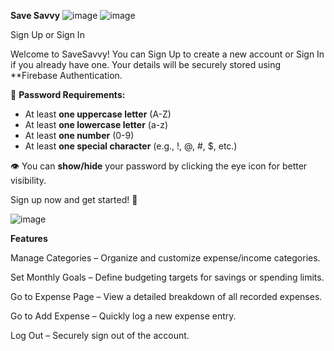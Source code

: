 **Save Savvy**
![image](https://github.com/user-attachments/assets/8873fa0d-8a2b-4aca-992f-988be95f294a) ![image](https://github.com/user-attachments/assets/b3253b8f-4fd3-4a10-bb02-c33e5bb977b3)

Sign Up or Sign In  

Welcome to SaveSavvy! You can Sign Up to create a new account or Sign In if you already have one. Your details will be securely stored using **Firebase Authentication.  

🔐 **Password Requirements:**  
- At least **one uppercase letter** (A-Z)  
- At least **one lowercase letter** (a-z)  
- At least **one number** (0-9)  
- At least **one special character** (e.g., !, @, #, $, etc.)  

👁️ You can **show/hide** your password by clicking the eye icon for better visibility.  

Sign up now and get started! 🚀

![image](https://github.com/user-attachments/assets/fcfdea58-5d82-4655-bfd3-02319fd585b2)

**Features**


Manage Categories – Organize and customize expense/income categories.

Set Monthly Goals – Define budgeting targets for savings or spending limits.

Go to Expense Page – View a detailed breakdown of all recorded expenses.

Go to Add Expense – Quickly log a new expense entry.

Log Out – Securely sign out of the account.
